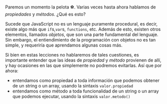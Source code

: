 Paremos un momento la pelota :soccer:. Varias veces hasta ahora hablamos de _propiedades_ y _métodos_. ¿Qué es esto?

Sucede que JavaScript no es un lenguaje puramente procedural, es decir, existe algo más que `if`s,`var`s, `functions`, etc. Además de esto, existen otros elementos, llamados _objetos_, que son una parte fundamental del lenguaje. Sin embargo, el entiendimiento de la programación con objetos no es tan simple, y requeriría que aprendamos algunas cosas más.

Si bien en estas lecciones no hablaremos de tales cuestiones, es importante entender que las ideas de _propiedad_ y _método_ provienen de allí, y hay ocasiones en las que simplemente no podremos evitarlas. Así que por ahora:

* entendamos como propiedad a toda información que podemos obtener de un string o un array, usando la sintaxis `valor.propiedad`
* entendamos como método a toda funcionalidad de un string o un array que podemos ejecutar, usando la sintaxis `valor.metodo()`
